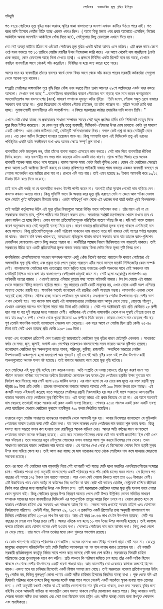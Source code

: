      									পেয়াঁজের  অস্বাভাবিক মূল্য বৃদ্ধির ইতিবৃত্ত 

পটভূমি 

গত বছরে পেয়াঁজের মূল্য বৃদ্ধির ধাক্কা ভয়াবহ স্মৃতির ধাক্কা বাংলাদেশের জনগণ এখনও কাটিয়ে উঠতে পারে নাই। গত বছর হালি হিসেবে পেয়াঁজ বিক্রি হচ্ছে এরকম খবরও ছিল।  ( আরো কিছু মজার খবর প্রথম আলোতে এসেছিল, নিজের আর্কাইভ অথবা অনলাইন আর্কাইভে খোঁজ নিতে হবে), সেইগুলোর কিছু রেফারেন্স এখানে দিতে হবে।

তো সেই অবস্থা কাটিয়ে উঠতে না ওঠতেই পেয়াঁজের মূল্য বৃদ্ধির একটা ঝটকা আবার এসে হাজির।  এটি প্রবল ভাবে জেগে ওঠে যখন ভারতে গত ১৩ তারিখে পেয়াঁজ রপ্তানীর উপর নিষেধাজ্ঞা জারি করে। এর আগে থেকেই দাম বাড়ছিলো (ডেটা চেক করতে, কোন রেফারেন্স আছে কিনা দেখতে হবে)।  এ প্রসংগে বিবিসির একটা রিপোর্ট মনে হয় আছে, যেখানে বলছিল ব্যবসায়ীরা আগে থেকেই আঁচ করেছিল। বিবিসির না হয়ে অন্য কারো হতে পারে। 

আমার মনে হয় ব্যবসায়ীরা তাঁদের ব্যবসার স্বার্থে যেসব বিষয় আগে থেকে আঁচ করতে পারেন সরকারী কর্মকর্তারা সেগুলো থেকে অনেক দূরে থাকেন।   


সম্প্রতি পেয়াঁজের অস্বাভাবিক মূল্য বৃদ্ধি নিয়ে খোঁজ খবর করতে গিয়ে প্রথম আলোর ২৯শে অক্টোবরের একটা খবর নজরে আসলো। সেখানে বলা হচ্ছে   "...ব্যবসায়ীদের কারসাজির কারণে পেঁয়াজের দাম বাড়ছে বলে মনে করেন কনজ্যুমারস অ্যাসোসিয়েশন অব বাংলাদেশের (ক্যাব) সাধারণ সম্পাদক হুমায়ূন কবির ভূঁইয়া। তিনি বলেন, পেঁয়াজ মজুত রেখে বাজারে সরবরাহ করা হচ্ছে না। খুচরা বিক্রেতারা যে পরিমাণ পেঁয়াজ চাইছেন, তা তাঁরা পাচ্ছেন না। কৃত্রিম সংকট তৈরি করা হচ্ছে। মুনাফালোভী ব্যবসায়ীদের এটা অপকৌশল। এ বিষয়ে সরকারের কঠোর তদারকির দাবি জানান তিনি। "




  
এখানে যেটা বোঝা  যাচ্ছে যে  প্রকারান্তরে সাধারণ সম্পাদক সাহেব  সেই বহুল প্রচলিত চর্বিত চর্বন সিন্ডিকেট তত্ত্বের দিকে ঘুরে ফিরে ইঙ্গিত করেছেন।   যে কোন মূল্য বৃদ্ধি তত্ত্বে  ব্যবসায়ী, সিন্ডিকেট এইসবের উপর দোষ চাপানো একটা খুব সাধারণ একটি কৌশল। এতে কোন জটিলতা নেই, মোটামুটি সর্বসাধারণগ্রাহ্য বিষয়। বললে কেউ প্রশ্ন না করে মোটামুটি মেনে নেয়।  এত কোন জটিল বিশ্লেষণে যাওয়ার প্রয়োজন পড়ে না।  কিন্তু সমস্যাটা হলো এই সিন্ডিকেট তত্ত্ব এই ধরনের  পরিস্থিতির একটি অতি সরলীকরণ ব্যখা এবং অনেক ক্ষেত্রে সম্পূর্ণ ভুল ব্যাখা।  


 ব্যবসায়ীরা কেউ মহাপুরুষ নন, তাঁরা তাঁদের ব্যবসা করতে এসেছেন লাভ করতে। সেই লাভ দিয়ে ব্যবসায়ীরা  জীবিকা নির্বাহ করেন।  আর ব্যবসায়ীর সব সময় লাভ করছেন এটাও একটা ভ্রান্ত ধারণা।  প্রচন্ড ক্ষতির শিকার হয়ে অনেক ব্যবসায়ী অনেক সময় পথেও বসে যাচ্ছেন।   ব্যবসা অনেক সময় একটা বিরাট ঝুঁকির খেলা।    যেমন এই পেয়াঁজের ক্ষেত্রেই প্রথম আলো ১৩ই অক্টোবর রিপোর্ট করছে যে  ঢাকার কৃষিপণ্যের  পাইকারী বাজার শ্যাম বাজারে একজন ব্যবসায়ী বলছেন যে পেয়াজ  অনেকদিন ধরে জমিয়ে রাখা যায় না। রাখলে এটি পচে যায়।  তাই  এমন হয়েছে ৪০ টাকায় আমদানী করে ১০/১২ টাকায় বিক্রি করে দিতে হয়েছে।

তাই  বলে  এটা  বলছি না যে ব্যবসায়ীরা কখনও উল্টো পাল্টা করেন না। অবশ্যই তাঁরা সুযোগ পেলেই দাম বাড়িয়ে দেন। কখনও কখনও অন্যায় ভাবে।  কিন্তু সুনির্দিষ্ট ভাবে কি অন্যায় করে মূল্য বৃদ্ধি করছেন  সেটা না জেনে আল পটকা বেফাস বলে দেয়াটা খুবই দায়িত্বজ্ঞান হীনতার কাজ।  একটা দায়িত্বপূর্ণ পদে থেকে এই ধরনের কথা বার্তা বলাটা খুবই বিপদজনক।  

তাই সংশ্লিষ্ট কর্তৃপক্ষের  উচিৎ এই মূল্য বৃদ্ধির  বিষয়গুলো  আরো নিবিড় ভাবে পর্যবেক্ষন করা । তাঁর মানে এই না যে সরকারকে বাজারে র‍্যাব, পুলিশ পাঠিয়ে দাম নিয়ন্ত্রণ করতে হবে। সরকারের সংশ্লিষ্ট মন্ত্রণালয়কে  খেয়াল রাখতে হবে যে কোন ফাউল প্লে হচ্ছে কিনা। কোন যায়গায় প্রতিযোগিতামূলক পরিস্থিতির ব্যত্যয় ঘটছে কি না।  যদি ঘটে থাকে তাহলে কারণ অনুসন্ধান করে সেই অনুযায়ী ব্যবস্থা নিতে হবে। কারণ বাজারে প্রতিযোগিতা মূলক ব্যবস্থা থাকলে এমনিতেই দাম কমে আসবে। কিন্তু  প্রতিযোগিতামূলক একটি পরিবেশ থাকলেও দাম বাড়তে পারে যদি   বাজারে সেই পণ্যের পর্যাপ্ত   সরবরাহ না থাকে।  বাজারে যদি ফলন খারাপ হয়, আবহাওয়া প্রতিকূলে থাকার কারণে সরবরাহ কমে যায় তাহলে র‍্যাব-পুলিশের ফোরটিনথ জেনারেশন এসেও কিছু করতে পারবে না।  অর্থনীতির অমোঘ নিয়মে জিনিসপত্রে দাম বাড়তেই থাকবে।   তাই সরকারের উচিত হবে একটি প্রতিযোগিতা মূলক বাজার বজায় আছে কিনা সেটার দিকে মূলত  দৃষ্টি নিবদ্ধ রাখা। 

কনজিউমার এসোসিয়েশনের সাধারণ সম্পাদক সাহেব একটু খোঁজ নিলেই জানতে পারতেন  কি কারণে  পেয়াঁজের  এই  অস্বাভাবিক মূল্য  বৃদ্ধি  ঘটছে এবং প্রকৃত তথ্য পেলে বুঝতে পারতেন  এটির সাথে আসলে মার্কেট সিন্ডিকেটের কোন সম্পর্ক নেই।  বাংলাদেশের পেয়াঁজের দাম ওতোপ্রোত ভাবে জড়িত হচ্ছে ভারতের    একটি অঞ্চলের সাথে যেই অঞ্চলের নাম   মোটামুটি নিশ্চিত ভাবে বলা যায়   বাংলাদেশের বেশীরভাগ মানুষই জানে না।  সেটি হলো  মহারাষ্ট্রের   লাসালগাঁও  এর পাইকারী পণ্যের বাজার ।   এখানেই রয়েছে এশিয়ার বৃহত্তম শস্য পণ্যের পাইকারী বাজার।  টন টন  পেয়াজ এই বাজার থেকে ভারতের বিভিন্ন জায়গায় ছড়িয়ে পড়ে। শুধু ভারতের কোটি কোটি মানুষের নয়, এখান থেকে একটি অংশ এশিয়ার অন্যান্য দেশেও রপ্তানী হয়। স্বাভাবিক ভাবেই বাংলাদেশ এই রপ্তানীর একটি অন্যতম গন্তব্য।  লাসালগাঁও এলাকা থেকে অদূরেই হচ্ছে নাসিক। নাসিক হচ্ছে  ভারতে পেয়াঁজের  মূল আস্তানা। মধ্যপ্রদেশের পেয়াঁজ  উৎপাদনের প্রায় বেশীর ভাগ এখান থেকেই হয়।  গত কয়েক মাস ধরেই এই  লাসালগাওয়ের   পেয়াঁজের দামে  আগুন লেগে গেছে , বেড়েছে পাঁচগুণ , যেখানে একবছর আগেও দাম ছিলো সাড়ে সাত টাকা প্রতি কেজিতে ।  সেটা গত অক্টোবরেই  প্রায় প্রতি কেজিতে ২৮ রুপী  হয়ে যায় যা গত দুই বছরের মধ্যে সবচেয়ে বেশী।   নাসিকের এই পেয়াঁজ  লাসালগাঁও থেকে  যখন মুম্বাই পৌছায় তখন তা হয়ে যায় ৬০/৭০ রুপী। সেখান থেকে খুচরা বিক্রেতা ৯০ রুপীতে বিক্রি করেন। ভারতে যেখানে দাম বেড়েছে পাঁচ ছয় গুণ তেমনি স্বাভাবিক ভাবেই বাংলাদেশে সেরকম দাম বেড়েছে। এক বছর আগে যে পেয়াঁজ ছিল প্রতি কেজি  ২৫-৪০ টাকা তাই  সেটি এখন হয়েছে প্রতি কেজি ১২০- ১৩০ টাকা।   

ভারত এবং বাংলাদেশ প্রতিবেশী দেশ হওয়ায় দুই জায়গাতেই পেয়াঁজের মূল্য বৃদ্ধির কারণ মোটামুটি একরকম । সাধারণত বর্ষার যে সময়, জুন, জুলাই, অগাস্ট এবং সেপ্টেম্বর তারপরেও বাংলাদেশের মতন ভারতে অনেক বৃষ্টিপাত হয়েছে।  বাংলাদেশে পেয়াঁজের মূল অঞ্চলগুলো হচ্ছে পাবনা, ফরিদপুর, কুষ্টিয়া, রাজশাহী।  অন্যদিকে ভারতের পেয়াঁজ উৎপাদনকারী অঞ্চলগুলো হলো মধ্যপ্রদেশ আর গুজরাট।  দুই দেশেই অতি বৃষ্টির ফলে ওই পেয়াঁজ উৎপাদনকারী অঞ্চলগুলোতে  অনেক ফলন  নষ্ট হয়েছে। তাই বাজারে সরবরাহ কমে যেয়ে মূল্য বৃদ্ধি ঘটেছে।    

তবে   পেয়াঁজের  এই মুল্য বৃদ্ধি ঘটেছে   বেশ কয়েক দফায়।  অতি সম্প্রতি যে দফায় বেড়েছে তাঁর মূল কারণ হলো গত পঁচিশে নভেম্বর বাণিজ্য মন্ত্রণালয়ের অধীনে  ডিরেক্টরেট জেনারেল অব ফরেন ট্রেড পেয়াঁজের রপ্তানীর উপর নুন্যতম দাম নির্ধারণ করে দিয়েছে আর সেটি হলো ৮৫০  মার্কিন ডলার।  এর মানে হলো যে এর চেয়ে কম মূল্যে    এর ফলে রপ্তানী মূল্য দাঁড়ায় ৬৯ টাকা প্রতি কেজি। তারপর বাংলাদেশের বাজারে আসতে আসতে সেটি ১০০ টাকার উপরে চলে যাচ্ছে। এই কাজটি ভারত এইজন্যই করেছে যাতে  ভারতের  পেয়াঁজের রপ্তানী নিরুৎসাহিত হয় আর সেই সাথে ভারতের আভ্যন্তরণীন বাজারে সরবরাহ বেড়ে পেয়াঁজের মূল্য স্থিতিশীল হয়।  এই ব্যবস্থা ভারত এই প্রথম নিয়েছে যে তা না।  এর আগে যতবারই দাম বেড়েছে ততবারই  ভারত সরকার এই রকম একটা ব্যবস্থা নিয়েছে।  শেষবার   ২০১৫ সালেও একই রকম একটি  ব্যবস্থা নেয়া হয়েছিলো যেখানে পেয়াঁজের  নুন্যতম রপ্তানীমূল্য ৭০০ ডলার নির্ধারিত হয়েছিল। 

ভারতের নতুন পেয়াঁজ সাধারণত নভেম্বরের মাঝামাঝি থেকে আমদানী শুরু হয়।  আবার ডিসেম্বরে বাংলাদেশে যে মুড়িকাটা পেয়াজের আবাদ হওয়ার কথা সেটি ওঠার কথা।  যার ফলে নভেম্বর থেকে পেয়াঁজের দাম কমতে শুরু করার কথা। কিন্তু সমস্যা হলো  ভারতে ফলন কম হওয়ায় তারা রপ্তানীমূল্য অনেক বাড়িয়ে দেয়।    আবার অতি বর্ষনের ফলে বাংলাদেশে পেয়াজের আবাদ অনেক ক্ষতিগ্রস্থ হয়েছে। এতে করে নভেম্বর-ডিসেম্বর থেকে যেই দাম কমাটা প্রত্যাশিত ছিল সেটি এখন আর ঘটছেনা। তবে  ভারতের  নতুন মৌসুমের পেয়াজের ফলন বাজারে আসা শুরু করবে ডিসেম্বর শেষ থেকে। তখন সাধারণত  ভারতের বাজার পেয়াঁজের  দাম কমতে থাকে।  এর আগেও দেখা গেছে যে ডিসেম্বরের শেষের দিকে    রপ্তানী মূল্যর উপর বাধা সরিয়ে ফেলা হয়। তাই আশা  করা যাচ্ছে যে  মাস খানেকের মধ্যে থেকে পেয়াঁজের  দাম কমে যাওয়ার জোরালো সম্ভাবনা রয়েছে। 

তবে এর মধ্যে এই পেয়াঁজের দাম বাড়াবাড়ি নিয়ে যেই ব্যাপারটি ঘটে যাচ্ছে সেটি হলো মধ্যবিত্ত এবংনিম্নমধ্যবিত্তের সংসারে চাপ।  পত্রিকায় পাওয়া তথ্য অনুযায়ী  বাংলাদেশের একটি পরিবারের গড়ে পাঁচ কেজি চালের মতন লাগে। সে হিসেবে গত বছরের এই সময়ে ১৭৫ টাকার চাল হয়তো লাগতো। আর এখন সেই পেয়াজ কিনতে লাগে প্রায় ৬০০ টাকারও বেশী।  এটি উচ্চবিত্তের গায়ে কোন আচঁড় না কাটলেও নিম্ন মধ্যবিত্ত বা যারা ছোট খাট ভাতের হোটেল, রেস্টুরেন্ট চালিয়ে জীবিকা নির্বাহ করে তাঁদের জন্য বাজেটের উপর এক বিশাল চাপ।  তাই সরকারকে পেয়াঁজের দামের মূল্য বৃদ্ধি হালকা ভাবে নেয়ার কোন সুযোগ নাই।  কিন্তু পেয়াঁজের মূল্যের উপর নিয়ন্ত্রণ আনতে গেলে সেটি উপরে উল্লিখিত ভোক্তা সমিতির সাধারণ সম্পাদক সাহেবের মতন ব্যবসায়ীদের সিন্ডিকেট এর গতানুগতিক তত্ত্বের আশ্রয় নিলে চলবে না।  খেয়াল রাখতে হবে যে বাজারে পেয়াঁজের চাহিদা এবং সরবরাহ  এর সামঞ্জস্য আছে কি না।  সেজন্য সবার প্রথমেই দরকার চাহিদা এবং যোগানের নির্ভরযোগ্য পরিমাপ।  ডেইলী স্টার, ডিসেম্বর ০৯, ২০১৭ এ প্রকাশিত একটি রিপোর্টের তথ্য অনুযায়ী বাংলাদেশে সব মিলিয়ে পেয়াঁজের চাহিদা ২২-২৪ লাখ টন ধরা হয়। আর এই বছর  ১৮.৬৬ লাখ মে.টন উৎপাদন হয়েছে। সেটি গত বছরের যে সোয়া লাখ টনের চেয়ে বেশী। আবার  এদিকে বলা হচ্ছে  ১০ লাখ টনের উপর আমদানী হয়েছে।  তাই কাগজে কলমে চাহিদার চেয়ে যোগান অনেক বেশী হওয়ার কথা। সেক্ষেত্রে পেয়াঁজের দাম কমে আসার কথা। কিন্তু দেখা গেলো যে বেড়ে গেছে।  তার মানে এইসব তথ্যের মধ্যে কোন গুরুতর গন্ডগোল রয়েছে।  


যে কোন খাদ্যপণের চাহিদার পরিমাপক বেশ জটিল। অনেক শ্রমসাধ্য এবং নিবিড় গবেষণা ছাড়া সেটি সম্ভব না। যেহেতু মানুষের খাদ্যাভাস পরিবর্তনশীল তাই সেটি নিয়মিত কয়েকবছর পর পর হাল নাগাদ করাও প্রয়োজন  হয়। এই কাজটি সরকারী প্রতিষ্ঠানগুলো কতটুকু নিষ্ঠার সাথে পালন করে আসছে সেটি বলা বেশ কঠিন।  সরবরাহের বিষয়টি চাহিদা পরিমাপের চেয়ে তুলনামূলক ভাবে কম কঠিন। প্রতি অঞ্চলে কি পরিমাণ জমিতে চাষ হচ্ছে তাঁর একটি সঠিক হিসেব থাকলে  সে থেকে দেশীয় উৎপাদনের   একটি ধারণা  পাওয়া যায়।  আর আমদানীর তো একেবারে কাগজে কলমেই হিসেব থাকে।  এজন্য মনে হয় চাহিদার হিসেবেই একটি বিশাল সমস্যা রয়ে গেছে। তাই সরকারের গবেষণা প্রতিষ্ঠানগুলোর উচিৎ  শুধু পেয়াঁজ নয়,  বিভিন্ন গুরুত্বপূর্ণ ভোগ্য পণ্যের একটি সঠিক চাহিদার হিসাবের নিয়মিত ব্যবস্থা রাখা ।   শুরু থেকে যদি  এই হিসাবটা পরিষ্কার থাকে তাহলে কিন্তু সরকার যথেষ্ট সময় পাবে  আগে থেকেই একটি সতর্কতা মূলক ব্যবস্থা গড়ে তোলার জন্য ।  সেই অনুযায়ী  যখনই  পেয়াঁজ বা এই জাতীয় ভোগ্যপণ্যের দাম বৃদ্ধি পেতে থাকবে, তখন দ্রুত সরবরাহ বৃদ্ধির জন্য বহির্বিশ্ব থেকে আমদানী বাড়িয়ে বা আভন্তরীন কোন সমস্যা থাকলে সেটির মোকাবেলা করতে পারে।  কিন্তু আবারও বলছি সেজন্য দরকার সঠিক তথ্য ভান্ডার এবং সেই তথ্য বিশ্লেষন করে তড়িৎ এবং সঠিক  ব্যবস্থা নেয়ার  জন্য উপযুক্ত লোকবল এবং  মানসিকতা।  
 

